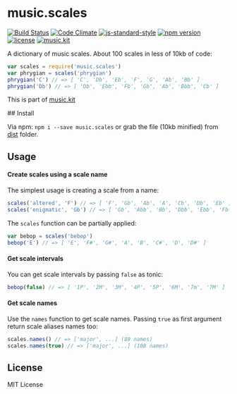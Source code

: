 # music.scales

[![Build Status](https://travis-ci.org/danigb/music.scales.svg?branch=master)](https://travis-ci.org/danigb/music.scales)
[![Code Climate](https://codeclimate.com/github/danigb/music.scales/badges/gpa.svg)](https://codeclimate.com/github/danigb/music.scales)
[![js-standard-style](https://img.shields.io/badge/code%20style-standard-brightgreen.svg?style=flat)](https://github.com/feross/standard)
[![npm version](https://img.shields.io/npm/v/music.scales.svg)](https://www.npmjs.com/package/music.scales)
[![license](https://img.shields.io/npm/l/music.scales.svg)](https://www.npmjs.com/package/music.scales)
[![music.kit](https://img.shields.io/badge/music-kit-yellow.svg)](https://www.npmjs.com/package/music.kit)

A dictionary of music scales. About 100 scales in less of 10kb of code:

```js
var scales = require('music.scales')
var phrygian = scales('phrygian')
phrygian('C') // => [ 'C', 'Db', 'Eb', 'F', 'G', 'Ab', 'Bb' ]
phrygian('Db') // => [ 'Db', 'Ebb', 'Fb', 'Gb', 'Ab', 'Bbb', 'Cb' ]
```

This is part of [music.kit](https://www.npmjs.com/package/music.kit)

## Install

Via npm: `npm i --save music.scales` or grab the file (10kb minified) from [dist](https://raw.githubusercontent.com/danigb/music.scales/master/dist/music.scales.min.js) folder.

## Usage

#### Create scales using a scale name

The simplest usage is creating a scale from a name:

```js
scales('altered', 'F') // => [ 'F', 'Gb', 'Ab', 'A', 'Cb', 'Db', 'Eb' ]
scales('enigmatic', 'Gb') // => [ 'Gb', 'Abb', 'Bb', 'Dbb', 'Ebb', 'Fb', 'F' ]
```

The `scales` function can be partially applied:

```js
var bebop = scales('bebop')
bebop('E') // => [ 'E', 'F#', 'G#', 'A', 'B', 'C#', 'D', 'D#' ]
```

#### Get scale intervals

You can get scale intervals by passing `false` as tonic:

```js
bebop(false) // => [ '1P', '2M', '3M', '4P', '5P', '6M', '7m', '7M' ]
```

#### Get scale names

Use the `names` function to get scale names. Passing `true` as first argument return scale aliases names too:

```js
scales.names() // => ['major', ...] (89 names)
scales.names(true) // => ['major', ...] (108 names)
```

## License

MIT License
